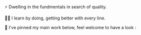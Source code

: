 


⚡️ Dwelling in the fundmentals in search of quality.

💪🏼 I learn by doing, getting better with every line.

📌 I've pinned my main work below, feel welcome to have a look :



